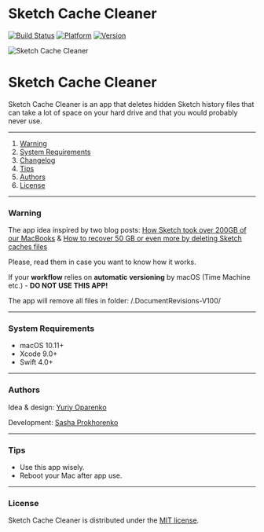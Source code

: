 # Sketch Cache Cleaner

[![Build Status](https://travis-ci.org/yo-op/sketchcachecleaner.svg?branch=master)](https://travis-ci.org/yo-op/sketchcachecleaner)
[![Platform](https://img.shields.io/badge/platform-macOS-lightgrey.svg)](https://github.com/yo-op/sketchcachecleaner)
[![Version](https://img.shields.io/badge/version-1.0.2-blue.svg)](https://github.com/yo-op/sketchcachecleaner)

![Sketch Cache Cleaner](https://image.ibb.co/mHOoea/cleaner.png)

# Sketch Cache Cleaner 

Sketch Cache Cleaner is an app that deletes hidden Sketch history files that can take a lot of space on your hard drive and that you would probably never use.

---------------------------------------------

1. [Warning](#warning)
2. [System Requirements](#system-requirements)
3. [Changelog](https://github.com/yo-op/sketchcachecleaner/blob/master/CHANGELOG.md)
4. [Tips](#tips)
5. [Authors](#authors)
6. [License](#license)

------------------------------------------------

### Warning

The app idea inspired by two blog posts: [How Sketch took over 200GB of our MacBooks](https://medium.com/@thomasdegry/how-sketch-took-over-200gb-of-our-macbooks-cb7dd10c8163) & [How to recover 50 GB or even more by deleting Sketch caches files](https://medium.com/sketch-app-sources/how-to-recover-50-go-or-even-more-by-deleting-sketch-caches-files-e5829dba20e1)

Please, read them in case you want to know how it works.

If your **workflow** relies on **automatic versioning** by macOS 
(Time Machine etc.) -  **DO NOT USE THIS APP!**

The app will remove all files in folder: /.DocumentRevisions-V100/

------------------------------------------------

### System Requirements

- macOS 10.11+
- Xcode 9.0+
- Swift 4.0+

------------------------------------------------


### Authors

Idea & design: [Yuriy Oparenko](http://oparenko.com/)

Development: [Sasha Prokhorenko](https://twitter.com/minikin)

------------------------------------------------

### Tips

- Use this app wisely. 
- Reboot your Mac after app use.

------------------------------------------------

### License

Sketch Cache Cleaner is distributed under the [MIT license](https://github.com/yo-op/sketchcachecleaner/blob/master/LICENSE.md).
